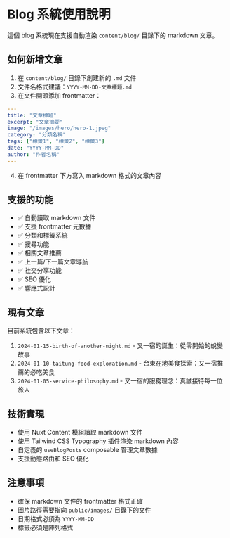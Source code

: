 # Blog 系統使用說明

這個 blog 系統現在支援自動渲染 `content/blog/` 目錄下的 markdown 文章。

## 如何新增文章

1. 在 `content/blog/` 目錄下創建新的 `.md` 文件
2. 文件名格式建議：`YYYY-MM-DD-文章標題.md`
3. 在文件開頭添加 frontmatter：

```yaml
---
title: "文章標題"
excerpt: "文章摘要"
image: "/images/hero/hero-1.jpeg"
category: "分類名稱"
tags: ["標籤1", "標籤2", "標籤3"]
date: "YYYY-MM-DD"
author: "作者名稱"
---
```

4. 在 frontmatter 下方寫入 markdown 格式的文章內容

## 支援的功能

- ✅ 自動讀取 markdown 文件
- ✅ 支援 frontmatter 元數據
- ✅ 分類和標籤系統
- ✅ 搜尋功能
- ✅ 相關文章推薦
- ✅ 上一篇/下一篇文章導航
- ✅ 社交分享功能
- ✅ SEO 優化
- ✅ 響應式設計

## 現有文章

目前系統包含以下文章：

1. `2024-01-15-birth-of-another-night.md` - 又一宿的誕生：從零開始的蛻變故事
2. `2024-01-10-taitung-food-exploration.md` - 台東在地美食探索：又一宿推薦的必吃美食
3. `2024-01-05-service-philosophy.md` - 又一宿的服務理念：真誠接待每一位旅人

## 技術實現

- 使用 Nuxt Content 模組讀取 markdown 文件
- 使用 Tailwind CSS Typography 插件渲染 markdown 內容
- 自定義的 `useBlogPosts` composable 管理文章數據
- 支援動態路由和 SEO 優化

## 注意事項

- 確保 markdown 文件的 frontmatter 格式正確
- 圖片路徑需要指向 `public/images/` 目錄下的文件
- 日期格式必須為 `YYYY-MM-DD`
- 標籤必須是陣列格式 